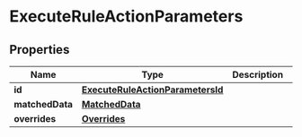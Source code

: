 

# ExecuteRuleActionParameters


## Properties

| Name | Type | Description | Notes |
|------------ | ------------- | ------------- | -------------|
|**id** | [**ExecuteRuleActionParametersId**](ExecuteRuleActionParametersId.md) |  |  |
|**matchedData** | [**MatchedData**](MatchedData.md) |  |  [optional] |
|**overrides** | [**Overrides**](Overrides.md) |  |  [optional] |



